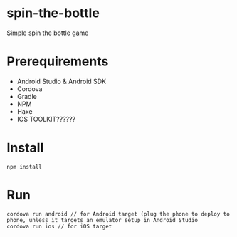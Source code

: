 # spin-the-bottle
Simple spin the bottle game

# Prerequirements
- Android Studio & Android SDK
- Cordova 
- Gradle
- NPM
- Haxe
- IOS TOOLKIT??????

# Install
```
npm install
```

# Run
```
cordova run android // for Android target (plug the phone to deploy to phone, unless it targets an emulator setup in Android Studio
cordova run ios // for iOS target
```
